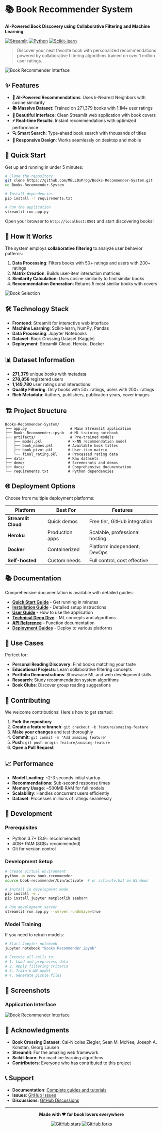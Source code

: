 # 📚 Book Recommender System

**AI-Powered Book Discovery using Collaborative Filtering and Machine Learning**

[![Streamlit](https://img.shields.io/badge/Streamlit-FF4B4B?style=for-the-badge&logo=streamlit&logoColor=white)](https://streamlit.io/)
[![Python](https://img.shields.io/badge/Python-3776AB?style=for-the-badge&logo=python&logoColor=white)](https://python.org/)
[![Scikit-learn](https://img.shields.io/badge/scikit--learn-F7931E?style=for-the-badge&logo=scikit-learn&logoColor=white)](https://scikit-learn.org/)

> Discover your next favorite book with personalized recommendations powered by collaborative filtering algorithms trained on over 1 million user ratings.

![Book Recommender Interface](frontend1.png)

## ✨ Features

- **🤖 AI-Powered Recommendations**: Uses k-Nearest Neighbors with cosine similarity
- **📚 Massive Dataset**: Trained on 271,379 books with 1.1M+ user ratings
- **🎨 Beautiful Interface**: Clean Streamlit web application with book covers
- **⚡ Real-time Results**: Instant recommendations with optimized performance
- **🔍 Smart Search**: Type-ahead book search with thousands of titles
- **📱 Responsive Design**: Works seamlessly on desktop and mobile

## 🚀 Quick Start

Get up and running in under 5 minutes:

```bash
# Clone the repository
git clone https://github.com/MELLOxProg/Books-Recommender-System.git
cd Books-Recommender-System

# Install dependencies
pip install -r requirements.txt

# Run the application
streamlit run app.py
```

Open your browser to `http://localhost:8501` and start discovering books!

## 📖 How It Works

The system employs **collaborative filtering** to analyze user behavior patterns:

1. **Data Processing**: Filters books with 50+ ratings and users with 200+ ratings
2. **Matrix Creation**: Builds user-item interaction matrices
3. **Similarity Calculation**: Uses cosine similarity to find similar books
4. **Recommendation Generation**: Returns 5 most similar books with covers

![Book Selection](frontend1.png)

## 🛠️ Technology Stack

- **Frontend**: Streamlit for interactive web interface
- **Machine Learning**: Scikit-learn, NumPy, Pandas
- **Data Processing**: Jupyter Notebooks
- **Dataset**: Book Crossing Dataset (Kaggle)
- **Deployment**: Streamlit Cloud, Heroku, Docker

## 📊 Dataset Information

- **271,379** unique books with metadata
- **278,858** registered users
- **1,149,780** user ratings and interactions
- **Quality Filtering**: Only books with 50+ ratings, users with 200+ ratings
- **Rich Metadata**: Authors, publishers, publication years, cover images

## 🏗️ Project Structure

```
Books-Recommender-System/
├── app.py                    # Main Streamlit application
├── Books Recommender.ipynb   # ML training notebook
├── artifacts/                # Pre-trained models
│   ├── model.pkl            # k-NN recommendation model
│   ├── book_names.pkl       # Available book titles
│   ├── book_pivot.pkl       # User-item matrix
│   └── final_rating.pkl     # Processed rating data
├── data/                    # Raw datasets
├── demo/                    # Screenshots and demos
├── docs/                    # Comprehensive documentation
└── requirements.txt         # Python dependencies
```

## 🌐 Deployment Options

Choose from multiple deployment platforms:

| Platform | Best For | Features |
|----------|----------|----------|
| **Streamlit Cloud** | Quick demos | Free tier, GitHub integration |
| **Heroku** | Production apps | Scalable, professional hosting |
| **Docker** | Containerized | Platform independent, DevOps |
| **Self-hosted** | Custom needs | Full control, cost effective |

## 📚 Documentation

Comprehensive documentation is available with detailed guides:

- **[Quick Start Guide](docs/quickstart.mdx)** - Get running in minutes
- **[Installation Guide](docs/installation.mdx)** - Detailed setup instructions
- **[User Guide](docs/using-the-app.mdx)** - How to use the application
- **[Technical Deep Dive](docs/collaborative-filtering.mdx)** - ML concepts and algorithms
- **[API Reference](docs/api-reference/introduction.mdx)** - Function documentation
- **[Deployment Guides](docs/deployment/overview.mdx)** - Deploy to various platforms

## 🎯 Use Cases

Perfect for:

- **Personal Reading Discovery**: Find books matching your taste
- **Educational Projects**: Learn collaborative filtering concepts  
- **Portfolio Demonstrations**: Showcase ML and web development skills
- **Research**: Study recommendation system algorithms
- **Book Clubs**: Discover group reading suggestions

## 🤝 Contributing

We welcome contributions! Here's how to get started:

1. **Fork the repository**
2. **Create a feature branch**: `git checkout -b feature/amazing-feature`
3. **Make your changes** and test thoroughly
4. **Commit**: `git commit -m 'Add amazing feature'`
5. **Push**: `git push origin feature/amazing-feature`
6. **Open a Pull Request**

## 📈 Performance

- **Model Loading**: ~2-3 seconds initial startup
- **Recommendations**: Sub-second response times
- **Memory Usage**: ~500MB RAM for full models
- **Scalability**: Handles concurrent users efficiently
- **Dataset**: Processes millions of ratings seamlessly

## 🔧 Development

### Prerequisites

- Python 3.7+ (3.9+ recommended)
- 4GB+ RAM (8GB+ recommended)
- Git for version control

### Development Setup

```bash
# Create virtual environment
python -m venv book-recommender
source book-recommender/bin/activate  # or activate.bat on Windows

# Install in development mode
pip install -e .
pip install jupyter matplotlib seaborn

# Run development server
streamlit run app.py --server.runOnSave=true
```

### Model Training

If you need to retrain models:

```bash
# Start Jupyter notebook
jupyter notebook "Books Recommender.ipynb"

# Execute all cells to:
# 1. Load and preprocess data
# 2. Apply filtering criteria  
# 3. Train k-NN model
# 4. Generate pickle files
```

## 🌟 Screenshots

### Application Interface
![Book Recommender Interface](frontend1.png)

## 🙏 Acknowledgments

- **Book Crossing Dataset**: Cai-Nicolas Ziegler, Sean M. McNee, Joseph A. Konstan, Georg Lausen
- **Streamlit**: For the amazing web framework
- **Scikit-learn**: For machine learning algorithms
- **Contributors**: Everyone who has contributed to this project

## 📞 Support

- **Documentation**: [Complete guides and tutorials](docs/)
- **Issues**: [GitHub Issues](https://github.com/MELLOxProg/Books-Recommender-System/issues)
- **Discussions**: [GitHub Discussions](https://github.com/MELLOxProg/Books-Recommender-System/discussions)

---

<div align="center">

**Made with ❤️ for book lovers everywhere**

[![GitHub stars](https://img.shields.io/github/stars/MELLOxProg/Books-Recommender-System?style=social)](https://github.com/MELLOxProg/Books-Recommender-System)
[![GitHub forks](https://img.shields.io/github/forks/MELLOxProg/Books-Recommender-System?style=social)](https://github.com/MELLOxProg/Books-Recommender-System)

</div>